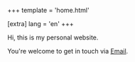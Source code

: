 +++
template = 'home.html'

[extra]
lang = 'en'
+++

Hi, this is my personal website.

You're welcome to get in touch via [Email](mailto:blog@willbush.dev).
